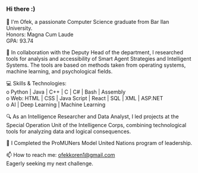 ### Hi there :)

<!--
**ofekkoren/ofekkoren** is a ✨ _special_ ✨ repository because its `README.md` (this file) appears on your GitHub profile.

Here are some ideas to get you started:

- 🔭 I’m currently working on ...
- 🌱 I’m currently learning ...
- 👯 I’m looking to collaborate on ...
- 🤔 I’m looking for help with ...
- 💬 Ask me about ...
- 📫 How to reach me: ...
- 😄 Pronouns: ...
- ⚡ Fun fact: ...
-->


👋 I'm Ofek, a passionate Computer Science graduate from Bar Ilan University. <br />
Honors: Magna Cum Laude <br />
GPA: 93.74

🔬  In collaboration with the Deputy Head of the department, I researched tools for analysis and accessibility of Smart Agent Strategies and Intelligent Systems. The tools are based on methods taken from operating systems, machine learning, and psychological fields.

💻 Skills & Technologies: <br />
o	Python | Java | C++ | C | C# | Bash | Assembly <br />
o	Web: HTML | CSS | Java Script | React | SQL | XML | ASP.NET <br />
o	AI | Deep Learning | Machine Learning <br />

🔍 As an Intelligence Researcher and Data Analyst, I led projects at the Special Operation Unit of the Intelligence Corps, combining technological tools for analyzing data and logical consequences.

🤝 I Completed the ProMUNers Model United Nations program of leadership.

📫 How to reach me: ofekkoren1@gmail.com <br />
Eagerly seeking my next challenge.
